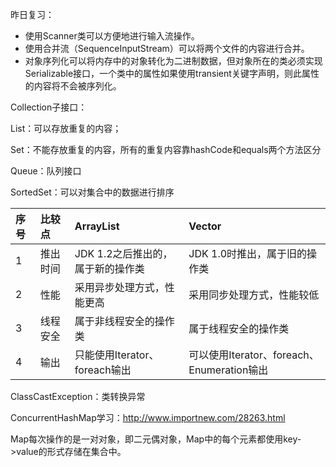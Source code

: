 昨日复习：

* 使用Scanner类可以方便地进行输入流操作。
* 使用合并流（SequenceInputStream）可以将两个文件的内容进行合并。
* 对象序列化可以将内存中的对象转化为二进制数据，但对象所在的类必须实现Serializable接口，一个类中的属性如果使用transient关键字声明，则此属性的内容将不会被序列化。

Collection子接口：

List：可以存放重复的内容；

Set：不能存放重复的内容，所有的重复内容靠hashCode和equals两个方法区分

Queue：队列接口

SortedSet：可以对集合中的数据进行排序

| 序号 | 比较点 | ArrayList | Vector |
| :--- | :--- | :--- | :--- |
| 1 | 推出时间 | JDK 1.2之后推出的，属于新的操作类 | JDK 1.0时推出，属于旧的操作类 |
| 2 | 性能 | 采用异步处理方式，性能更高 | 采用同步处理方式，性能较低 |
| 3 | 线程安全 | 属于非线程安全的操作类 | 属于线程安全的操作类 |
| 4 | 输出 | 只能使用Iterator、foreach输出 | 可以使用Iterator、foreach、Enumeration输出 |

ClassCastException：类转换异常

ConcurrentHashMap学习：http://www.importnew.com/28263.html

Map每次操作的是一对对象，即二元偶对象，Map中的每个元素都使用key-&gt;value的形式存储在集合中。

